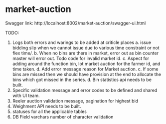 # market-auction

Swagger link:
http://localhost:8002/market-auction/swagger-ui.html



TODO:
1. Logs both errors and warings to be added at criticle places
   a. issue bidding slip when we cannot issue due to various time constraint or not flex time/.
   b. When no bins are there in market, error out as bin counter master will error out. Todo code for invalid market id.
   c. Aspect for adding around the function bin, lot market auction for the farmer id, and time taken.
   d. Add error message reason for Market auction.
   c. If some bins are missed then we should have provision at the end to allocate the bins which got missed in the series.
   d. Bin statistics api needs to be built.
2. Specific validation message and error codes to be defined and shared with UI team.
3. Reeler auction validation message, pagination for highest bid  
4. Weighment API needs to be built. 
5. statuses for all the applicable tables 
6. DB Field varchars number of character validation 

